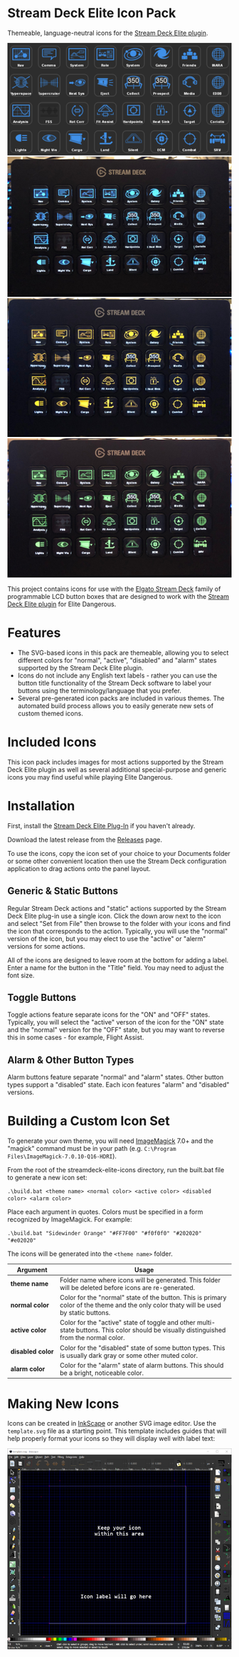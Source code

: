 Stream Deck Elite Icon Pack
===========================

Themeable, language-neutral icons for the [Stream Deck Elite plugin](https://github.com/mhwlng/streamdeck-elite).

![icons](images/icons.png)
![streamdeck](images/stream-deck.jpg)
![streamdeck](images/stream-deck-orange.jpg)
![streamdeck](images/stream-deck-green.jpg)

This project contains icons for use with the [Elgato Stream Deck](https://www.elgato.com/en/gaming/stream-deck)
family of programmable LCD button boxes that are designed to work with the [Stream Deck Elite plugin](https://github.com/mhwlng/streamdeck-elite) for Elite Dangerous.

# Features

* The SVG-based icons in this pack are themeable, allowing you to select different colors for "normal", "active", "disabled" and "alarm" states supported by the Stream Deck Elite plugin.
* Icons do not include any English text labels - rather you can use the button title functionality of the Stream Deck software to label your buttons using the terminology/language that you prefer.
* Several pre-generated icon packs are included in various themes. The automated build process allows you to easily generate new sets of custom themed icons.

# Included Icons

This icon pack includes images for most actions supported by the Stream Deck Elite plugin as well as several additional special-purpose and generic icons you may find useful while playing Elite Dangerous.

# Installation

First, install the [Stream Deck Elite Plug-In](https://github.com/mhwlng/streamdeck-elite) if you haven't already. 

Download the latest release from the [Releases](https://github.com/Ordo-Corona-Stellarum/streamdeck-elite-icons/releases) page.

To use the icons, copy the icon set of your choice to your Documents folder or some other convenient location then use the Stream Deck configuration application to drag actions onto the panel layout.

## Generic & Static Buttons

Regular Stream Deck actions and "static" actions supported by the Stream Deck Elite plug-in use a single icon. Click the down arow next to the icon and select "Set from File" then browse to the folder with your icons and find the icon that corresponds to the action. Typically, you will use the "normal" version of the icon, but you may elect to use the "active" or "alerm" versions for some actions.

All of the icons are designed to leave room at the bottom for adding a label. Enter a name for the button in the "Title" field. You may need to adjust the font size.

## Toggle Buttons

Toggle actions feature separate icons for the "ON" and "OFF" states. Typically, you will select the "active" verson of the icon for the "ON" state and the "normal" version for the "OFF" state, but you may want to reverse this in some cases - for example, Flight Assist.

## Alarm & Other Button Types

Alarm buttons feature separate "normal" and "alarm" states. Other button types support a "disabled" state. Each icon features "alarm" and "disabled" versions.

# Building a Custom Icon Set

To generate your own theme, you will need [ImageMagick](https://imagemagick.org/index.php) 7.0+ and the "magick" command must be in your path (e.g. `C:\Program Files\ImageMagick-7.0.10-Q16-HDRI`).

From the root of the streamdeck-elite-icons directory, run the built.bat file to generate a new icon set:

```
.\build.bat <theme name> <normal color> <active color> <disabled color> <alarm color>
```

Place each argument in quotes. Colors must be specified in a form recognized by ImageMagick. For example:

```
.\build.bat "Sidewinder Orange" "#FF7F00" "#f0f0f0" "#202020" "#e02020"
```

The icons will be generated into the `<theme name>` folder.

| Argument | Usage |
| --- | --- |
| **theme&nbsp;name** | Folder name where icons will be generated. This folder will be deleted before icons are re-generated. |
| **normal&nbsp;color** | Color for the "normal" state of the button. This is primary color of the theme and the only color thaty will be used by static buttons. |
| **active&nbsp;color** | Color for the "active" state of toggle and other multi-state buttons. This color should be visually distinguished from the normal color. |
| **disabled&nbsp;color** | Color for the "disabled" state of some button types. This is usually dark gray or some other muted color. |
| **alarm&nbsp;color** | Color for the "alarm" state of alarm buttons. This should be a bright, noticeable color. |

# Making New Icons

Icons can be created in [InkScape](https://inkscape.org/) or another SVG image editor. Use the `template.svg` file as a starting point. This template includes guides that will help properly format your icons so they will display well with label text:

![edit-template](images/edit-template.png)
